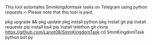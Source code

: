 This tool automates Smmkingdomtask tasks on Telegram using python requests.🔥
Please note that this tool is paid.


pkg upgrade && pkg update
pkg install python
pkg install git
pip install requests
pip install bs4
pip install telethon
git clone https://github.com/Lariot08/SmmKingdomTask
cd SmmKingdomTask
python bot.py
